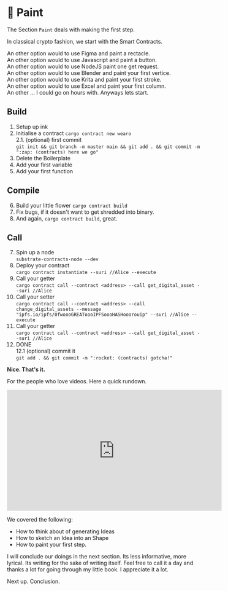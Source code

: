 # 🎨 Paint

The Section `Paint` deals with making the first step.

In classical crypto fashion, we start with the Smart Contracts.

An other option would to use Figma and paint a rectacle.  
An other option would to use Javascript and paint a button.  
An other option would to use NodeJS paint one get request.  
An other option would to use Blender and paint your first vertice.  
An other option would to use Krita and paint your first stroke.  
An other option would to use Excel and paint your first column.  
An other ... I could go on hours with. Anyways lets start.


## Build

1. Setup up ink
2. Initialise a contract `cargo contract new wearo`  
   2.1. (optional) first commit  
   `git init && git branch -m master main && git add . && git commit -m ":zap: (contracts) here we go"`
3. Delete the Boilerplate
4. Add your first variable
5. Add your first function

## Compile

6. Build your little flower `cargo contract build`
7. Fix bugs, if it doesn't want to get shredded into binary.
8. And again, `cargo contract build`, great.

## Call

7. Spin up a node  
   `substrate-contracts-node --dev`
8. Deploy your contract  
   `cargo contract instantiate --suri //Alice --execute`
9. Call your getter  
   `cargo contract call --contract <address> --call get_digital_asset --suri //Alice`
10. Call your setter  
    `cargo contract call --contract <address> --call change_digital_assets --message "ipfs.io/ipfs/0fwoooGREAToooIPFSoooHASHooorouip" --suri //Alice --execute`
11. Call your getter  
    `cargo contract call --contract <address> --call get_digital_asset --suri //Alice`
12. DONE  
    12.1 (optional) commit it  
    `git add . && git commit -m ":rocket: (contracts) gotcha!"`

**Nice. That's it.**

For the people who love videos. Here a quick rundown. 

<iframe width="560" height="315" src="https://www.youtube.com/embed/M0k_jhmFYoo?si=TV5sD-6kNVULx8vI" title="YouTube video player" frameborder="0" allow="accelerometer; autoplay; clipboard-write; encrypted-media; gyroscope; picture-in-picture; web-share" allowfullscreen></iframe>


We covered the following:

- How to think about of generating Ideas
- How to sketch an Idea into an Shape
- How to paint your first step.

I will conclude our doings in the next section.
Its less informative, more lyrical. Its writing for the sake of writing itself. Feel free to call it a day and thanks a lot for going through my little book. I appreciate it a lot.

Next up. Conclusion.
